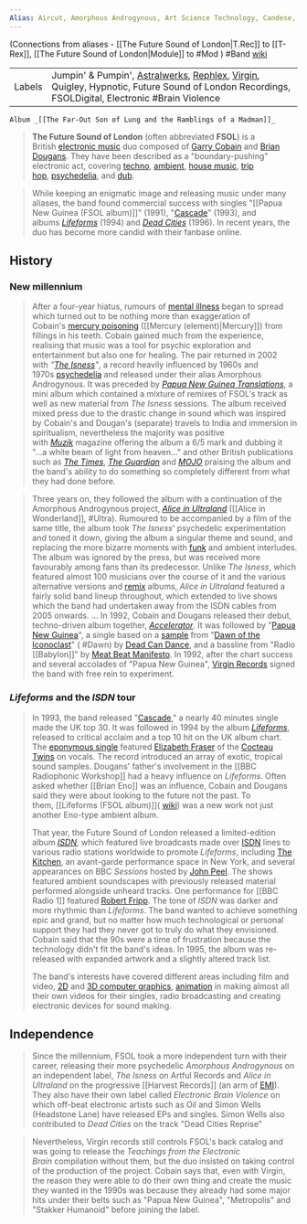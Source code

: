 ```yaml
---
Alias: Aircut, Amorphous Androgynous, Art Science Technology, Candese, Deep Field, Dope, Module, EMS:Piano, Filter and Pulses, Heads of Agreement, Homeboy, Humanoid, Indo Tribe, Intelligent Communication, Mental Cube, Metropolis, Part-Sub-Merged, Polemical, Q, Sand, Sound Folly, Semtex, Semi Real, Six Oscillators in Remittance, Smart Systems, Suburban Domestic, Synthi-A, T.Rec, The Far-out Son of Lung, The Jazz Mags, The Orgone Accumulator, Unit 2449, Yage, Yunie, Zeebox
---
```

(Connections from aliases - [[The Future Sound of London|T.Rec]] to [[T-Rex]], [[The Future Sound of London|Module]] to #Mod )
#Band 
[wiki](https://en.wikipedia.org/wiki/The_Future_Sound_of_London "The Future Sound of London")

|   |   |
|---|---|
|Labels|Jumpin' & Pumpin', [Astralwerks](https://en.wikipedia.org/wiki/Astralwerks_Records "Astralwerks Records"), [Rephlex](https://en.wikipedia.org/wiki/Rephlex "Rephlex"), [Virgin](https://en.wikipedia.org/wiki/Virgin_Records "Virgin Records"), Quigley, Hypnotic, Future Sound of London Recordings, FSOLDigital, Electronic #Brain Violence|

	Album _[[The Far-Out Son of Lung and the Ramblings of a Madman]]_ 

 > **The Future Sound of London** (often abbreviated **FSOL**) is a British [electronic music](https://en.wikipedia.org/wiki/Electronic_music "Electronic music") duo composed of [Garry Cobain](https://en.wikipedia.org/wiki/Garry_Cobain "Garry Cobain") and [Brian Dougans](https://en.wikipedia.org/wiki/Brian_Dougans "Brian Dougans"). They have been described as a "boundary-pushing" electronic act, covering [techno](https://en.wikipedia.org/wiki/Techno "Techno"), [ambient](https://en.wikipedia.org/wiki/Ambient_music "Ambient music"), [house music](https://en.wikipedia.org/wiki/House_music "House music"), [trip hop](https://en.wikipedia.org/wiki/Trip_hop "Trip hop"), [psychedelia](https://en.wikipedia.org/wiki/Psychedelic_music "Psychedelic music"), and [dub](https://en.wikipedia.org/wiki/Dub_music "Dub music").

> While keeping an enigmatic image and releasing music under many aliases, the band found commercial success with singles "[[Papua New Guinea (FSOL album)]]" (1991), "[Cascade](https://en.wikipedia.org/wiki/Cascade_(song) "Cascade (song)")" (1993), and albums _[Lifeforms](https://en.wikipedia.org/wiki/Lifeforms_(The_Future_Sound_of_London_album) "Lifeforms (The Future Sound of London album)")_ (1994) and _[Dead Cities](https://en.wikipedia.org/wiki/Dead_Cities_(album) "Dead Cities (album)")_ (1996). In recent years, the duo has become more candid with their fanbase online.

## History
### New millennium
> After a four-year hiatus, rumours of [mental illness](https://en.wikipedia.org/wiki/Mental_illness "Mental illness") began to spread which turned out to be nothing more than exaggeration of Cobain's [mercury poisoning](https://en.wikipedia.org/wiki/Mercury_poisoning "Mercury poisoning") ([[Mercury (element)|Mercury]]) from fillings in his teeth. Cobain gained much from the experience, realising that music was a tool for psychic exploration and entertainment but also one for healing. The pair returned in 2002 with _"[The Isness](https://en.wikipedia.org/wiki/The_Isness "The Isness")"_, a record heavily influenced by 1960s and 1970s [psychedelia](https://en.wikipedia.org/wiki/Psychedelia "Psychedelia") and released under their alias Amorphous Androgynous. It was preceded by _[Papua New Guinea Translations](https://en.wikipedia.org/wiki/Papua_New_Guinea_(song)#%22Translations%22 "Papua New Guinea (song)")_, a mini album which contained a mixture of remixes of FSOL's track as well as new material from _The Isness_ sessions. The album received mixed press due to the drastic change in sound which was inspired by Cobain's and Dougan's (separate) travels to India and immersion in spiritualism, nevertheless the majority was positive with _[Muzik](https://en.wikipedia.org/wiki/Muzik "Muzik")_ magazine offering the album a 6/5 mark and dubbing it "...a white beam of light from heaven..." and other British publications such as _[The Times](https://en.wikipedia.org/wiki/The_Times "The Times")_, _[The Guardian](https://en.wikipedia.org/wiki/The_Guardian "The Guardian")_ and _[MOJO](https://en.wikipedia.org/wiki/Mojo_(magazine) "Mojo (magazine)")_ praising the album and the band's ability to do something so completely different from what they had done before.

>Three years on, they followed the album with a continuation of the Amorphous Androgynous project, _[Alice in Ultraland](https://en.wikipedia.org/wiki/Alice_in_Ultraland "Alice in Ultraland")_ ([[Alice in Wonderland]], #Ultra). Rumoured to be accompanied by a film of the same title, the album took _The Isness_' psychedelic experimentation and toned it down, giving the album a singular theme and sound, and replacing the more bizarre moments with [funk](https://en.wikipedia.org/wiki/Funk_music "Funk music") and ambient interludes. The album was ignored by the press, but was received more favourably among fans than its predecessor. Unlike _The Isness_, which featured almost 100 musicians over the course of it and the various alternative versions and [remix](https://en.wikipedia.org/wiki/Remix "Remix") albums, _Alice in Ultraland_ featured a fairly solid band lineup throughout, which extended to live shows which the band had undertaken away from the ISDN cables from 2005 onwards.
>...
>In 1992, Cobain and Dougans released their debut, techno-driven album together, _[Accelerator](https://en.wikipedia.org/wiki/Accelerator_(The_Future_Sound_of_London_album) "Accelerator (The Future Sound of London album)")_. It was followed by "[Papua New Guinea](https://en.wikipedia.org/wiki/Papua_New_Guinea_(song) "Papua New Guinea (song)")", a single based on a [sample](https://en.wikipedia.org/wiki/Sampling_(music) "Sampling (music)") from "[Dawn of the Iconoclast](https://en.wikipedia.org/wiki/Within_the_Realm_of_a_Dying_Sun "Within the Realm of a Dying Sun")" ( #Dawn) by [Dead Can Dance](https://en.wikipedia.org/wiki/Dead_Can_Dance "Dead Can Dance"), and a bassline from "Radio [[Babylon]]" by [Meat Beat Manifesto](https://en.wikipedia.org/wiki/Meat_Beat_Manifesto "Meat Beat Manifesto"). In 1992, after the chart success and several accolades of "Papua New Guinea", [Virgin Records](https://en.wikipedia.org/wiki/Virgin_Records "Virgin Records") signed the band with free rein to experiment. 

### _Lifeforms_ and the _ISDN_ tour
> In 1993, the band released "[Cascade](https://en.wikipedia.org/wiki/Cascade_(song) "Cascade (song)")," a nearly 40 minutes single made the UK top 30. It was followed in 1994 by the album _[Lifeforms](https://en.wikipedia.org/wiki/Lifeforms_(The_Future_Sound_of_London_album) "Lifeforms (The Future Sound of London album)")_, released to critical acclaim and a top 10 hit on the UK album chart. The [eponymous single](https://en.wikipedia.org/wiki/Lifeforms_(song) "Lifeforms (song)") featured [Elizabeth Fraser](https://en.wikipedia.org/wiki/Elizabeth_Fraser "Elizabeth Fraser") of the [Cocteau Twins](https://en.wikipedia.org/wiki/Cocteau_Twins "Cocteau Twins") on vocals. The record introduced an array of exotic, tropical sound samples. Dougans' father's involvement in the [[BBC Radiophonic Workshop]] had a heavy influence on _Lifeforms_. Often asked whether [[Brian Eno]] was an influence, Cobain and Dougans said they were about looking to the future not the past. To them, [[Lifeforms (FSOL album)]]( [wiki](https://en.wikipedia.org/wiki/Lifeforms_(The_Future_Sound_of_London_album) "Lifeforms (The Future Sound of London album)")) was a new work not just another Eno-type ambient album.
>
> That year, the Future Sound of London released a limited-edition album _[ISDN](https://en.wikipedia.org/wiki/ISDN_(album) "ISDN (album)")_, which featured live broadcasts made over [ISDN](https://en.wikipedia.org/wiki/ISDN "ISDN") lines to various radio stations worldwide to promote _Lifeforms_, including [The Kitchen](https://en.wikipedia.org/wiki/The_Kitchen "The Kitchen"), an avant-garde performance space in New York, and several appearances on BBC _Sessions_ hosted by [John Peel](https://en.wikipedia.org/wiki/John_Peel "John Peel"). The shows featured ambient soundscapes with previously released material performed alongside unheard tracks. One performance for [[BBC Radio 1]] featured [Robert Fripp](https://en.wikipedia.org/wiki/Robert_Fripp "Robert Fripp"). The tone of _ISDN_ was darker and more rhythmic than _Lifeforms_. The band wanted to achieve something epic and grand, but no matter how much technological or personal support they had they never got to truly do what they envisioned. Cobain said that the 90s were a time of frustration because the technology didn't fit the band's ideas. In 1995, the album was re-released with expanded artwork and a slightly altered track list.
>
> The band's interests have covered different areas including film and video, [2D](https://en.wikipedia.org/wiki/2D_computer_graphics "2D computer graphics") and [3D computer graphics](https://en.wikipedia.org/wiki/3D_computer_graphics "3D computer graphics"), [animation](https://en.wikipedia.org/wiki/Animation "Animation") in making almost all their own videos for their singles, radio broadcasting and creating electronic devices for sound making.

## Independence
> Since the millennium, FSOL took a more independent turn with their career, releasing their more psychedelic _Amorphous Androgynous_ on an independent label, _The Isness_ on Artful Records and _Alice in Ultraland_ on the progressive [[Harvest Records]] (an arm of [EMI](https://en.wikipedia.org/wiki/EMI "EMI")). They also have their own label called _Electronic Brain Violence_ on which off-beat electronic artists such as Oil and Simon Wells (Headstone Lane) have released EPs and singles. Simon Wells also contributed to _Dead Cities_ on the track "Dead Cities Reprise"

> Nevertheless, Virgin records still controls FSOL's back catalog and was going to release the _Teachings from the Electronic Brain_ compilation without them, but the duo insisted on taking control of the production of the project. Cobain says that, even with Virgin, the reason they were able to do their own thing and create the music they wanted in the 1990s was because they already had some major hits under their belts such as "Papua New Guinea", "Metropolis" and "Stakker Humanoid" before joining the label.